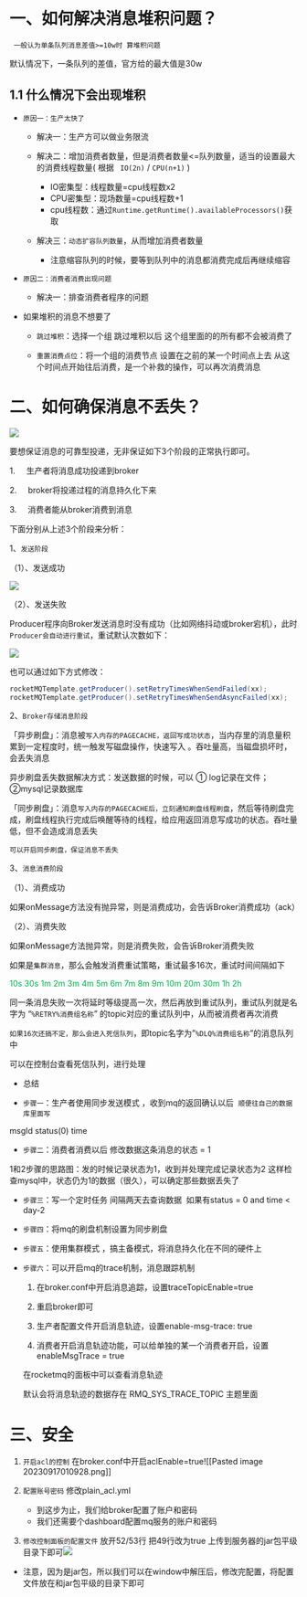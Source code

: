 # 一、如何解决消息堆积问题？

` 一般认为单条队列消息差值>=10w时 算堆积问题`

默认情况下，一条队列的差值，官方给的最大值是30w
## 1.1 什么情况下会出现堆积

- `原因一：生产太快了`

	- 解决一：生产方可以做业务限流

	- 解决二：增加消费者数量，但是消费者数量<=队列数量，适当的设置最大的消费线程数量(   根据  ` IO(2n)`  /  `CPU(n+1)`   )
		- IO密集型：线程数量=cpu线程数x2
		- CPU密集型：现场数量=cpu线程数+1
		- cpu线程数：通过`Runtime.getRuntime().availableProcessors()`获取

	- 解决三：`动态扩容队列数量`，从而增加消费者数量
		- 注意缩容队列的时候，要等到队列中的消息都消费完成后再继续缩容

- `原因二：消费者消费出现问题`

	- 解决一：排查消费者程序的问题

- 如果堆积的消息不想要了
	- `跳过堆积`：选择一个组 跳过堆积以后 这个组里面的的所有都不会被消费了

	- `重置消费点位`：将一个组的消费节点 设置在之前的某一个时间点上去 从这个时间点开始往后消费，是一个补救的操作，可以再次消费消息

# 二、如何确保消息不丢失？


![](https://image-for.oss-cn-guangzhou.aliyuncs.com/for-obsidian/Java_Study/2_%E5%AD%A6%E4%B9%A0%E7%AC%94%E8%AE%B0/image-20230922232226487.png)



要想保证消息的可靠型投递，无非保证如下3个阶段的正常执行即可。

1.     生产者将消息成功投递到broker

2.     broker将投递过程的消息持久化下来

3.     消费者能从broker消费到消息

下面分别从上述3个阶段来分析：

1、`发送阶段`

（1）、发送成功

![](https://image-for.oss-cn-guangzhou.aliyuncs.com/for-obsidian/Java_Study/2_%E5%AD%A6%E4%B9%A0%E7%AC%94%E8%AE%B0/image-20230922232228590.png)



（2）、发送失败

Producer程序向Broker发送消息时没有成功（比如网络抖动或broker宕机），此时`Producer会自动进行重试`，重试默认次数如下：

![](https://image-for.oss-cn-guangzhou.aliyuncs.com/for-obsidian/Java_Study/2_%E5%AD%A6%E4%B9%A0%E7%AC%94%E8%AE%B0/image-20230922232232439.png)



也可以通过如下方式修改：

```java
rocketMQTemplate.getProducer().setRetryTimesWhenSendFailed(xx);
rocketMQTemplate.getProducer().setRetryTimesWhenSendAsyncFailed(xx);
```

2、`Broker存储消息阶段`

「异步刷盘」：消息被`写入内存的PAGECACHE，返回写成功状态`，当内存里的消息量积累到一定程度时，统一触发写磁盘操作，快速写入 。吞吐量高，当磁盘损坏时，会丢失消息

异步刷盘丢失数据解决方式：发送数据的时候，可以 ① log记录在文件；②mysql记录数据库



「同步刷盘」：消息`写入内存的PAGECACHE后，立刻通知刷盘线程刷盘`，然后等待刷盘完成，刷盘线程执行完成后唤醒等待的线程，给应用返回消息写成功的状态。吞吐量低，但不会造成消息丢失

`可以开启同步刷盘，保证消息不丢失`

3、`消息消费阶段`

（1）、消费成功

如果onMessage方法没有抛异常，则是消费成功，会告诉Broker消费成功（ack）

（2）、消费失败

如果onMessage方法抛异常，则是消费失败，会告诉Broker消费失败

如果是`集群消息`，那么会触发消费重试策略，重试最多16次，重试时间间隔如下

<font color="#00b050">10s 30s 1m 2m 3m 4m 5m 6m 7m 8m 9m 10m 20m 30m 1h 2h</font>

同一条消息失败一次将延时等级提高一次，然后再放到重试队列，重试队列就是名字为 “`%RETRY%消费组名称`” 的topic对应的重试队列中，从而被消费者再次消费

`如果16次还搞不定，那么会进入死信队列`，即topic名字为”`%DLQ%消费组名称`”的消息队列中

可以在控制台查看死信队列，进行处理



- 总结


- `步骤一`：生产者使用同步发送模式 ，收到mq的返回确认以后  `顺便往自己的数据库里面写`

msgId status(0) time

- `步骤二`：消费者消费以后 修改数据这条消息的状态 = 1

1和2步骤的思路图：发的时候记录状态为1，收到并处理完成记录状态为2
这样检查mysql中，状态仍为1的数据（很久），可以确定那些数据丢失了

- `步骤三`：写一个定时任务 间隔两天去查询数据  如果有status = 0 and time < day-2

- `步骤四`：将mq的刷盘机制设置为同步刷盘

- `步骤五`：使用集群模式 ，搞主备模式，将消息持久化在不同的硬件上

- `步骤六`：可以开启mq的trace机制，消息跟踪机制

	1. 在broker.conf中开启消息追踪，设置traceTopicEnable=true
	
	2. 重启broker即可
	
	3. 生产者配置文件开启消息轨迹，设置enable-msg-trace: true

	4. 消费者开启消息轨迹功能，可以给单独的某一个消费者开启，设置enableMsgTrace = true

	在rocketmq的面板中可以查看消息轨迹

	默认会将消息轨迹的数据存在 RMQ_SYS_TRACE_TOPIC 主题里面

# 三、安全

1. `开启acl的控制` 在broker.conf中开启aclEnable=true![[Pasted image 20230917010928.png]]

2. `配置账号密码` 修改plain_acl.yml
	- 到这步为止，我们给broker配置了账户和密码
	- 我们还需要个dashboard配置mq服务的账户和密码


3. `修改控制面板的配置文件` 放开52/53行 把49行改为true 上传到服务器的jar包平级目录下即可![](https://image-for.oss-cn-guangzhou.aliyuncs.com/for-obsidian/Java_Study/2_%E5%AD%A6%E4%B9%A0%E7%AC%94%E8%AE%B0/image-20230922232309740.png)
- 注意，因为是jar包，所以我们可以在window中解压后，修改完配置，将配置文件放在和jar包平级的目录下即可